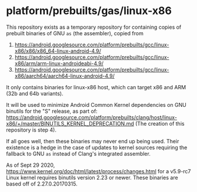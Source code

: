 # platform/prebuilts/gas/linux-x86

This repository exists as a temporary repository for containing copies of
prebuilt binaries of GNU `as` (the assembler), copied from
1. https://android.googlesource.com/platform/prebuilts/gcc/linux-x86/x86/x86_64-linux-android-4.9/
2. https://android.googlesource.com/platform/prebuilts/gcc/linux-x86/arm/arm-linux-androideabi-4.9/
3. https://android.googlesource.com/platform/prebuilts/gcc/linux-x86/aarch64/aarch64-linux-android-4.9/

It only contains binaries for linux-x86 host, which can target x86 and ARM (32b
and 64b variants).

It will be used to minimize Android Common Kernel dependencies on GNU binutils
for the "S" release, as part of:
https://android.googlesource.com/platform/prebuilts/clang/host/linux-x86/+/master/BINUTILS_KERNEL_DEPRECATION.md
(The creation of this repository is step 4).

If all goes well, then these binaries may never end up being used. Their
existence is a hedge in the case of updates to kernel sources requiring the
fallback to GNU `as` instead of Clang's integrated assembler.

As of Sept 29 2020,
https://www.kernel.org/doc/html/latest/process/changes.html
for a v5.9-rc7 Linux kernel requires binutils version 2.23 or newer. These
binaries are based off of 2.27.0.20170315.

